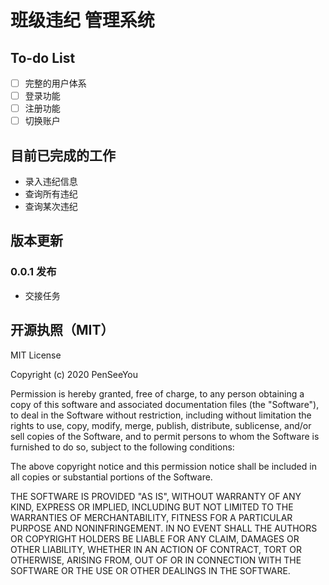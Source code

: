 # 班级违纪 管理系统

## To-do List
- [ ] 完整的用户体系
 - [ ] 登录功能
 - [ ] 注册功能
 - [ ] 切换账户 

## 目前已完成的工作
- 录入违纪信息
- 查询所有违纪
- 查询某次违纪

## 版本更新
### 0.0.1 发布
- 交接任务

## 开源执照（MIT）
MIT License

Copyright (c) 2020 PenSeeYou

Permission is hereby granted, free of charge, to any person obtaining a copy
of this software and associated documentation files (the "Software"), to deal
in the Software without restriction, including without limitation the rights
to use, copy, modify, merge, publish, distribute, sublicense, and/or sell
copies of the Software, and to permit persons to whom the Software is
furnished to do so, subject to the following conditions:

The above copyright notice and this permission notice shall be included in all
copies or substantial portions of the Software.

THE SOFTWARE IS PROVIDED "AS IS", WITHOUT WARRANTY OF ANY KIND, EXPRESS OR
IMPLIED, INCLUDING BUT NOT LIMITED TO THE WARRANTIES OF MERCHANTABILITY,
FITNESS FOR A PARTICULAR PURPOSE AND NONINFRINGEMENT. IN NO EVENT SHALL THE
AUTHORS OR COPYRIGHT HOLDERS BE LIABLE FOR ANY CLAIM, DAMAGES OR OTHER
LIABILITY, WHETHER IN AN ACTION OF CONTRACT, TORT OR OTHERWISE, ARISING FROM,
OUT OF OR IN CONNECTION WITH THE SOFTWARE OR THE USE OR OTHER DEALINGS IN THE
SOFTWARE.
